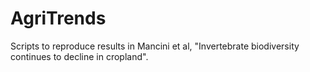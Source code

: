 # AgriTrends

Scripts to reproduce results in Mancini et al, "Invertebrate biodiversity continues to decline in cropland".
